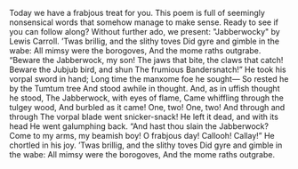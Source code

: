 Today we have a frabjous treat for you. This poem is full of seemingly  nonsensical words that somehow manage to make sense. Ready to see if you can follow along? Without further ado, we present: "Jabberwocky" by Lewis Carroll. ’Twas brillig, and the slithy toves Did gyre and gimble in the wabe: All mimsy were the borogoves, And the mome raths outgrabe. “Beware the Jabberwock, my son! The jaws that bite, the claws that catch! Beware the Jubjub bird, and shun The frumious Bandersnatch!” He took his vorpal sword in hand; Long time the manxome foe he sought— So rested he by the Tumtum tree And stood awhile in thought. And, as in uffish thought he stood, The Jabberwock, with eyes of flame, Came whiffling through the tulgey wood, And burbled as it came! One, two! One, two!  And through and through The vorpal blade went snicker-snack! He left it dead, and with its head He went galumphing back. “And hast thou slain the Jabberwock? Come to my arms, my beamish boy! O frabjous day! Callooh! Callay!” He chortled in his joy. ’Twas brillig, and the slithy toves Did gyre and gimble in the wabe: All mimsy were the borogoves, And the mome raths outgrabe. 